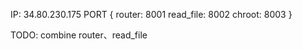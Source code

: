 IP: 34.80.230.175
PORT {
    router: 8001
    read_file: 8002
    chroot: 8003
}


TODO: combine router、read_file